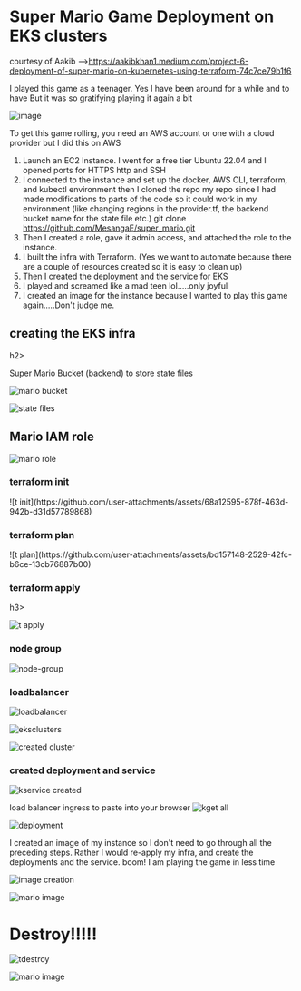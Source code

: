 <h1>Super Mario Game Deployment on EKS clusters</h1>

courtesy of Aakib -->https://aakibkhan1.medium.com/project-6-deployment-of-super-mario-on-kubernetes-using-terraform-74c7ce79b1f6




I played this game as a teenager. Yes I have been around for a while and to have
But it was so gratifying playing it again a bit

![image](https://github.com/user-attachments/assets/84232888-e5e9-4325-8a0b-213d67930688)

To get this game rolling, you need an AWS account or one with a cloud provider but I did this on AWS

1. Launch an EC2 Instance. I went for a free tier Ubuntu 22.04 and I opened ports for HTTPS http and SSH
2. I connected to the instance and set up the docker, AWS CLI, terraform, and kubectl environment then I cloned the repo my repo since I had made modifications to parts of the code so it could work in my environment (like changing regions in the provider.tf, the backend bucket name for the state file etc.) git clone https://github.com/MesangaE/super_mario.git
3. Then I created a role, gave it admin access, and attached the role to the instance.
4. I built the infra with Terraform. (Yes we want to automate because there are a couple of resources created so it is easy to clean up)
5. Then I created the deployment and the service for EKS
6. I played and screamed like a mad teen lol.....only joyful
7. I created an image for the instance because I wanted to play this game again.....Don't judge me.

<h2>creating the EKS infra</h2>h2>

Super Mario Bucket (backend) to store state files

![mario bucket](https://github.com/user-attachments/assets/4c46f431-fa19-4197-8c75-2db4f566117c)

![state files](https://github.com/user-attachments/assets/5eb3151c-f002-4044-a1c5-6cae4486b074)


<h2>Mario IAM role</h2>


![mario role](https://github.com/user-attachments/assets/e465f67e-ac28-41aa-9ea8-1d389e5ba435)

<h3>terraform init</h3>
![t init](https://github.com/user-attachments/assets/68a12595-878f-463d-942b-d31d57789868)

<h3>terraform plan</h3>
![t plan](https://github.com/user-attachments/assets/bd157148-2529-42fc-b6ce-13cb76887b00)

<h3>terraform apply</h3>h3>

![t apply](https://github.com/user-attachments/assets/4d10e739-7839-432f-931b-f43aac72ef3f)


<h3>node group</h3>

![node-group](https://github.com/user-attachments/assets/8b035a39-3fda-49b9-8f18-5d3d4549552d)


<h3>loadbalancer</h3>

![loadbalancer](https://github.com/user-attachments/assets/196f29e0-9b45-4cb6-bf1a-8b2546f3c85a)



![eksclusters](https://github.com/user-attachments/assets/989f3529-154a-4612-8a9e-325dd45c9619)


![created cluster](https://github.com/user-attachments/assets/4c850b41-c151-4842-8b8c-6760adecc5db)

<h3>created deployment and service</h3>

![kservice created](https://github.com/user-attachments/assets/e5c4bd05-92a3-40e9-b8bc-a9a5a28dec36)


load balancer ingress to paste into your browser
![kget all](https://github.com/user-attachments/assets/a6dcd4f7-c6eb-42bc-9e51-966603b3899e)

![deployment](https://github.com/user-attachments/assets/32037920-ed91-43e3-8577-66fd6d97fa03)

I created an image of my instance so I don't need to go through all the preceding steps. Rather I would re-apply my infra, and create the deployments and the service. boom! I am playing the game in less time

![image creation](https://github.com/user-attachments/assets/d1ae6c51-a038-4c14-85e3-41a0770f84b1)

![mario image](https://github.com/user-attachments/assets/38334159-803b-4b34-a0ef-f30f1bb880ab)




<h1>Destroy!!!!!</h1>

![tdestroy](https://github.com/user-attachments/assets/dbc24d02-c9b8-4c2e-a42c-8f44b2768405)



![mario image](https://github.com/user-attachments/assets/5a3a32d2-06b2-4df8-a0a3-76cf57213125)




